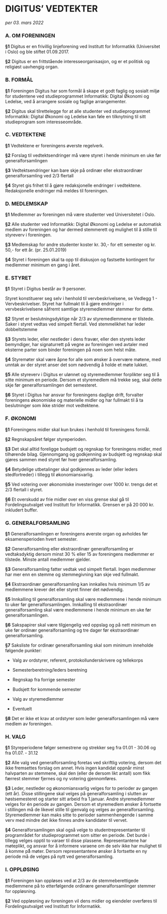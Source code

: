 # DIGITUS’ VEDTEKTER

_per 03. mars 2022_


### A. OM FORENINGEN

**§1**	Digitus er en frivillig linjeforening ved Institutt for Informatikk (Universitet i Oslo) og ble stiftet 01.09.2017.



**§2**	Digitus er en frittstående interesseorganisasjon, og er et politisk og religiøst uavhengig organ.


### B. FORMÅL

**§1**	Foreningen Digitus har som formål å skape et godt faglig og sosialt miljø for studentene ved studieprogrammet Informatikk: Digital Økonomi og Ledelse, ved å arrangere sosiale og faglige arrangementer.



**§2**	Digitus skal tilrettelegge for at alle studenter ved studieprogrammet Informatikk: Digital Økonomi og Ledelse kan føle en tilknytning til sitt studieprogram som interesseområde.


### 	C. VEDTEKTENE

**§1**	Vedtektene er foreningens øverste regelverk.

**§2**	Forslag til vedtektsendringer må være styret i hende minimum en uke før generalforsamlingen

**§3**	Vedtektsendringer kan bare skje på ordinær eller ekstraordinær generalforsamling ved 2/3 flertall

**§4**	Styret gis frihet til å gjøre redaksjonelle endringer i vedtektene. Redaksjonelle endringer må meldes til foreningen.


### 	D. MEDLEMSKAP

**§1**	Medlemmer av foreningen må være studenter ved Universitetet i Oslo.



**§2**	Alle studenter ved Informatikk: Digital Økonomi og Ledelse er automatisk medlem av foreningen og har dermed stemmerett og mulighet til å stille til styreverv i foreningen.



**§3**	Medlemskap for andre studenter koster kr. 30,- for ett semester og kr. 50,- for ett år. (pr. 25.01.2019)

**§4**	Styret i foreningen skal ta opp til diskusjon og fastsette kontingent for medlemmer minimum en gang i året.


### E. STYRET

**§1**	Styret i Digitus består av 9 personer.

Styret konstituerer seg selv i henhold til vervbeskrivelsene, se Vedlegg 1 - Vervbeskrivelser. Styret har fullmakt til å gjøre endringer i vervbeskrivelsene såfremt samtlige styremedlemmer stemmer for dette.



**§2**	Styret er beslutningsdyktige når 2/3 av styremedlemmene er tilstede. Saker i styret vedtas ved simpelt flertall. Ved stemmelikhet har leder dobbeltstemme



**§3**	Styrets leder, eller nestleder i dens fravær, eller den styrets leder bemyndiger, har signaturrett på vegne av foreningen ved avtaler med eksterne parter som binder foreningen på noen som helst måte.



**§4**	Styremøter skal være åpne for alle som ønsker å overvære møtene, med unntak av der styret anser det som nødvendig å holde et møte lukket.



**§5**	Alle styreverv i Digitus er ulønnet og styremedlemmer forplikter seg til å sitte minimum en periode. Dersom et styremedlem må trekke seg, skal dette skje før generalforsamlingen det semesteret.

**§6**	Styret i Digitus har ansvar for foreningens daglige drift, forvalter foreningens økonomiske og materielle midler og har fullmakt til å ta beslutninger som ikke strider mot vedtektene.


### 	F. ØKONOMI

**§1**	Foreningens midler skal kun brukes i henhold til foreningens formål.

**§2**	Regnskapsåret følger styreperioden.



**§3**	Det skal alltid foreligge budsjett og regnskap for foreningens midler, med tilhørende bilag. Gjennomgang og godkjenning av budsjett og regnskap skal gjøres sammen med styret før hver generalforsamling.



**§4**	Betydelige utbetalinger skal godkjennes av leder (eller leders stedfortreder) i tillegg til økonomiansvarlig.



**§5**	Ved votering over økonomiske investeringer over 1000 kr. trengs det et 2/3 flertall i styret.

**§6**	Et overskudd av frie midler over en viss grense skal gå til Fordelingsutvalget ved Institutt for Informatikk. Grensen er på 20 000 kr. inkludert buffer.


### G. GENERALFORSAMLING

**§1**	Generalforsamlingen er foreningens øverste organ og avholdes før eksamensperioden hvert semester.

**§2**	Generalforsamling eller ekstraordinær generalforsamling er vedtaksdyktig dersom minst 30 % eller 15 av foreningens medlemmer er tilstede. Minste antall medlemmer gjelder.

**§3**	Generalforsamling fatter vedtak ved simpelt flertall. Ingen medlemmer har mer enn en stemme og stemmegivning kan skje ved fullmakt.



**§4**	Ekstraordinær generalforsamling kan innkalles hvis minimum 1/5 av medlemmene krever det eller styret finner det nødvendig.



**§5**	Innkalling til generalforsamling skal være medlemmene i hende minimum to uker før generalforsamlingen. Innkalling til ekstraordinær generalforsamling skal være medlemmene i hende minimum en uke før generalforsamlingen.

**§6**	Sakspapirer skal være tilgjengelig ved oppslag og på nett minimum en uke før ordinær generalforsamling og tre dager før ekstraordinær generalforsamling.



**§7**	Saksliste for ordinær generalforsamling skal som minimum inneholde følgende punkter:

- Valg av ordstyrer, referent, protokollunderskrivere og tellekorps

- Semesterberetning/leders beretning

- Regnskap fra forrige semester

- Budsjett for kommende semester

- Valg av styremedlemmer

- Eventuelt

**§8**	Det er ikke et krav at ordstyrer som leder generalforsamlingen må være medlem av foreningen.


### H. VALG

**§1**	Styreperiodene følger semestrene og strekker seg fra 01.01 - 30.06 og fra 01.07. - 31.12



**§2**	Alle valg ved generalforsamling foretas ved skriftlig votering, dersom det ikke fremsettes forslag om annet. Hvis ingen kandidat oppnår minst halvparten av stemmene, skal den (eller de dersom likt antall) som fikk færrest stemmer fjernes og ny votering gjennomføres.



**§3**	Leder, nestleder og økonomiansvarlig velges for to perioder av gangen (ett år). Disse stillingene skal velges på generalforsamling i slutten av høstsemesteret og starter sitt arbeid fra 1.januar. Andre styremedlemmer velges for én periode av gangen. Dersom et styremedlem ønsker å fortsette i stillingen må de likevel stille til gjenvalg og velges av generalforsamling. Styremedlemmer kan maks sitte to perioder sammenhengende i samme verv med mindre det ikke finnes andre kandidater til vervet.



**§4**	Generalforsamlingen skal også velge to studentrepresentanter til programrådet for studieprogrammet som sitter en periode. Det burde i tillegg velges opptil to varaer til disse plassene. Representantene har møteplikt, og ansvar for å informere varaene om de selv ikke har mulighet til å komme på̊ møter. Dersom representantene ønsker å fortsette en ny periode må de velges på nytt ved generalforsamling.


### I. OPPLØSING

**§1**	Foreningen kan oppløses ved at 2/3 av de stemmeberettigede medlemmene på to etterfølgende ordinære generalforsamlinger stemmer for oppløsning.

**§2**	Ved oppløsning av foreningen vil dens midler og eiendeler overføres til Fordelingsutvalget ved Institutt for Informatikk.
